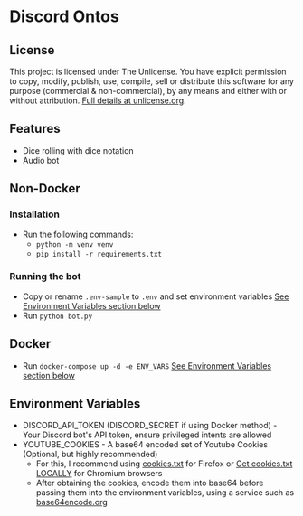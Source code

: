 # Discord Ontos

## License
This project is licensed under The Unlicense. You have explicit permission to copy, modify, publish, use, compile, sell or distribute this software for any purpose (commercial & non-commercial), by any means and either with or without attribution. [Full details at unlicense.org](https://unlicense.org/).

## Features
- Dice rolling with dice notation
- Audio bot

## Non-Docker

### Installation
- Run the following commands:
    - `python -m venv venv`
    - `pip install -r requirements.txt`

### Running the bot
- Copy or rename `.env-sample` to `.env` and set environment variables [See Environment Variables section below](#environment-variables)
- Run `python bot.py`

## Docker
- Run `docker-compose up -d -e ENV_VARS` [See Environment Variables section below](#environment-variables)

## Environment Variables
- DISCORD_API_TOKEN (DISCORD_SECRET if using Docker method) - Your Discord bot's API token, ensure privileged intents are allowed
- YOUTUBE_COOKIES - A base64 encoded set of Youtube Cookies (Optional, but highly recommended)
    - For this, I recommend using [cookies.txt](https://addons.mozilla.org/en-GB/firefox/addon/cookies-txt/) for Firefox or [Get cookies.txt LOCALLY](https://chromewebstore.google.com/detail/get-cookiestxt-locally/cclelndahbckbenkjhflpdbgdldlbecc?pli=1) for Chromium browsers
    - After obtaining the cookies, encode them into base64 before passing them into the environment variables, using a service such as [base64encode.org](https://www.base64encode.org/)
